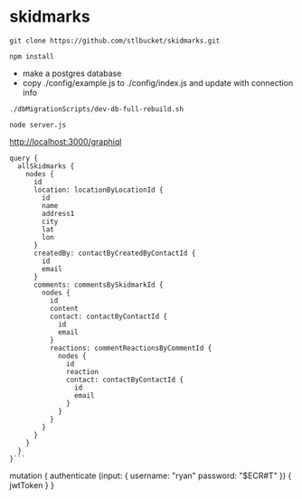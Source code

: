 # skidmarks

```
git clone https://github.com/stlbucket/skidmarks.git
```

```
npm install
```

- make a postgres database
- copy ./config/example.js to ./config/index.js and update with connection info

```
./dbMigrationScripts/dev-db-full-rebuild.sh
```

```
node server.js
```

<a href="http://localhost:3000/graphiql">http://localhost:3000/graphiql</a>

```
query {
  allSkidmarks {
    nodes {
      id
      location: locationByLocationId {
        id
        name
        address1
        city
        lat
        lon
      }
      createdBy: contactByCreatedByContactId {
        id
        email
      }
      comments: commentsBySkidmarkId {
        nodes {
          id
          content
          contact: contactByContactId {
            id
            email
          }
          reactions: commentReactionsByCommentId {
            nodes {
              id
              reaction
              contact: contactByContactId {
                id
                email
              }
            }
          }
        }
      }
    }
  }
}```

```
mutation {
  authenticate (input: {
    username: "ryan"
    password: "$ECR#T"
  }) {
    jwtToken
  }
}
```
